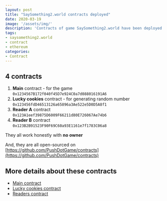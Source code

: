 ```yaml
---
layout: post
title: "SaySomething2.world contracts deployed"
date: 2020-03-19
image: '/assets/img/'
description: 'Contracts of game SaySomething2.world have been deployed on the Ethereum blockchain.'
tags:
- saysomething2.world
- contract
- ethereum
categories:
- Contract
---
```


## 4 contracts

1. **Main** contract - for the game<br>
   `0x1234567B172f040f45D7e924C0a7d088016191A6`
2. **Lucky cookies** contract - for generating random number<br>
   `0x123456fdD46513126a65896a3Ae522e5D0D5A8f1`
3. **Reader A** contract<br>
   `0x123A1eef39875D6009F66211d80E726067Ae74b6`
4. **Reader B** contract<br>
   `0x123B2B91523F90F69C60a93E1161e7f1783C06a8`


They all work honestly with **no owner**

And, they are all open-sourced on [https://github.com/PushDotGame/contracts](https://github.com/PushDotGame/contracts)


## More details about these contracts

- [Main contract](/saysomething2world-game)
- [Lucky cookies contract](/saysomething2world-lucky-cookies)
- [Readers contract](/saysomething2world-readers)
